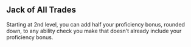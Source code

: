 ## Jack of All Trades
Starting at 2nd level, you can add half your proficiency bonus, rounded down, to any ability check you make that doesn’t already include your proficiency bonus.

